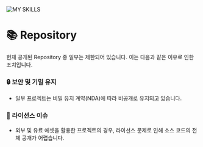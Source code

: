 ![MY SKILLS](https://github.com/user-attachments/assets/73a0b181-e923-4d2f-a78e-04c5a9d17ed0)

# 📚 Repository
현재 공개된 Repository 중 일부는 제한되어 있습니다. 이는 다음과 같은 이유로 인한 조치입니다.

### 🔒 보안 및 기밀 유지
+ 일부 프로젝트는 비밀 유지 계약(NDA)에 따라 비공개로 유지되고 있습니다.

### 🔗 라이선스 이슈
+ 외부 및 유료 에셋을 활용한 프로젝트의 경우, 라이선스 문제로 인해 소스 코드의 전체 공개가 어렵습니다.
